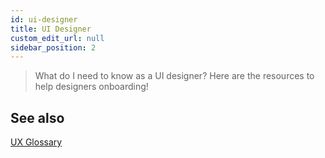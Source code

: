 ```yaml
---
id: ui-designer
title: UI Designer
custom_edit_url: null
sidebar_position: 2
---
```


>What do I need to know as a UI designer? Here are the resources to help designers onboarding!


## See also
[UX Glossary](https://aemocdr.atlassian.net/wiki/spaces/DDC/pages/1605632412/UX+terms+Glossary)